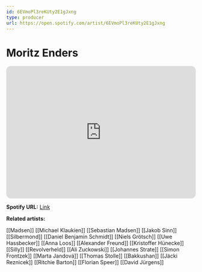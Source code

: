 ```yaml
---
id: 6EVmoPl3reKUty2E1gJxng
type: producer
url: https://open.spotify.com/artist/6EVmoPl3reKUty2E1gJxng
---
```

# Moritz Enders

<iframe style="border-radius:12px" src="https://open.spotify.com/embed/artist/6EVmoPl3reKUty2E1gJxng" width="100%" height="352" frameBorder="0" allowfullscreen="" allow="autoplay; clipboard-write; encrypted-media; fullscreen; picture-in-picture" loading="lazy"></iframe>

**Spotify URL:** [Link](https://open.spotify.com/artist/6EVmoPl3reKUty2E1gJxng)

**Related artists:**

[[Madsen]]
[[Michael Klaukien]]
[[Sebastian Madsen]]
[[Jakob Sinn]]
[[Silbermond]]
[[Daniel Benjamin Schmidt]]
[[Niels Grötsch]]
[[Uwe Hassbecker]]
[[Anna Loos]]
[[Alexander Freund]]
[[Kristoffer Hünecke]]
[[Silly]]
[[Revolverheld]]
[[Ali Zuckowski]]
[[Johannes Strate]]
[[Simon Frontzek]]
[[Marta Jandová]]
[[Thomas Stolle]]
[[Bakkushan]]
[[Jäcki Reznicek]]
[[Ritchie Barton]]
[[Florian Speer]]
[[David Jürgens]]
